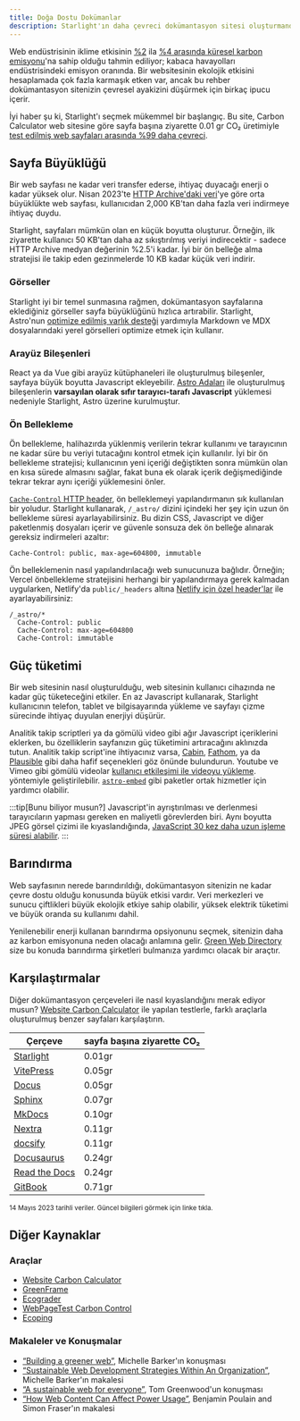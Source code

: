 ```yaml
---
title: Doğa Dostu Dokümanlar
description: Starlight'ın daha çevreci dokümantasyon sitesi oluşturmanda nasıl yardımcı olacağını ve karbon ayakizini nasıl düşüreceğini öğren.
---
```


Web endüstrisinin iklime etkisinin [%2][sf] ila [%4 arasında küresel karbon emisyonu][bbc]'na sahip olduğu tahmin ediliyor; kabaca havayolları endüstrisindeki emisyon oranında.
Bir websitesinin ekolojik etkisini hesaplamada çok fazla karmaşık etken var, ancak bu rehber dokümantasyon sitenizin çevresel ayakizini düşürmek için birkaç ipucu içerir.

İyi haber şu ki, Starlight'ı seçmek mükemmel bir başlangıç.
Bu site, Carbon Calculator web sitesine göre sayfa başına ziyarette 0.01 gr CO₂ üretimiyle [test edilmiş web sayfaları arasında %99 daha çevreci][sl-carbon].

## Sayfa Büyüklüğü

Bir web sayfası ne kadar veri transfer ederse, ihtiyaç duyacağı enerji o kadar yüksek olur.
Nisan 2023'te [HTTP Archive'daki veri][http]'ye göre orta büyüklükte web sayfası, kullanıcıdan 2,000 KB'tan daha fazla veri indirmeye ihtiyaç duydu.

Starlight, sayfaları mümkün olan en küçük boyutta oluşturur.
Örneğin, ilk ziyarette kullanıcı 50 KB'tan daha az sıkıştırılmış veriyi indirecektir - sadece HTTP Archive medyan değerinin %2.5'i kadar.
İyi bir ön belleğe alma stratejisi ile takip eden gezinmelerde 10 KB kadar küçük veri indirir.

### Görseller

Starlight iyi bir temel sunmasına rağmen, dokümantasyon sayfalarına eklediğiniz görseller sayfa büyüklüğünü hızlıca artırabilir.
Starlight, Astro'nun [optimize edilmiş varlık desteği][assets] yardımıyla Markdown ve MDX dosyalarındaki yerel görselleri optimize etmek için kullanır.

### Arayüz Bileşenleri

React ya da Vue gibi arayüz kütüphaneleri ile oluşturulmuş bileşenler, sayfaya büyük boyutta Javascript ekleyebilir.
[Astro Adaları][islands] ile oluşturulmuş bileşenlerin **varsayılan olarak sıfır tarayıcı-tarafı Javascript** yüklemesi nedeniyle Starlight, Astro üzerine kurulmuştur.

### Ön Bellekleme

Ön bellekleme, halihazırda yüklenmiş verilerin tekrar kullanımı ve tarayıcının ne kadar süre bu veriyi tutacağını kontrol etmek için kullanılır.
İyi bir ön bellekleme stratejisi; kullanıcının yeni içeriği değiştikten sonra mümkün olan en kısa sürede almasını sağlar, fakat buna ek olarak içerik değişmediğinde tekrar tekrar aynı içeriği yüklemesini önler.

[`Cache-Control` HTTP header][cache], ön belleklemeyi yapılandırmanın sık kullanılan bir yoludur.
Starlight kullanarak, `/_astro/` dizini içindeki her şey için uzun ön bellekleme süresi ayarlayabilirsiniz.
Bu dizin CSS, Javascript ve diğer paketlenmiş dosyaları içerir ve güvenle sonsuza dek ön belleğe alınarak gereksiz indirmeleri azaltır:

```
Cache-Control: public, max-age=604800, immutable
```

Ön belleklemenin nasıl yapılandırılacağı web sunucunuza bağlıdır. Örneğin; Vercel önbellekleme stratejisini herhangi bir yapılandırmaya gerek kalmadan uygularken, Netlify'da `public/_headers` altına [Netlify için özel header'lar][ntl-headers] ile ayarlayabilirsiniz:

```
/_astro/*
  Cache-Control: public
  Cache-Control: max-age=604800
  Cache-Control: immutable
```

[cache]: https://csswizardry.com/2019/03/cache-control-for-civilians/
[ntl-headers]: https://docs.netlify.com/routing/headers/

## Güç tüketimi

Bir web sitesinin nasıl oluşturulduğu, web sitesinin kullanıcı cihazında ne kadar güç tüketeceğini etkiler.
En az Javascript kullanarak, Starlight kullanıcının telefon, tablet ve bilgisayarında yükleme ve sayfayı çizme sürecinde ihtiyaç duyulan enerjiyi düşürür.

Analitik takip scriptleri ya da gömülü video gibi ağır Javascript içeriklerini eklerken, bu özelliklerin sayfanızın güç tüketimini artıracağını aklınızda tutun.
Analitik takip script'ine ihtiyacınız varsa, [Cabin][cabin], [Fathom][fathom], ya da [Plausible][plausible] gibi daha hafif seçenekleri göz önünde bulundurun.
Youtube ve Vimeo gibi gömülü videolar [kullanıcı etkileşimi ile videoyu yükleme][lazy-video]. yöntemiyle geliştirilebilir.
[`astro-embed`][embed] gibi paketler ortak hizmetler için yardımcı olabilir.

:::tip[Bunu biliyor musun?]
Javascript'in ayrıştırılması ve derlenmesi tarayıcıların yapması gereken en maliyetli görevlerden biri.
Aynı boyutta JPEG görsel çizimi ile kıyaslandığında, [JavaScript 30 kez daha uzun işleme süresi alabilir][cost-of-js].
:::

[cabin]: https://withcabin.com/
[fathom]: https://usefathom.com/
[plausible]: https://plausible.io/
[lazy-video]: https://web.dev/iframe-lazy-loading/
[embed]: https://www.npmjs.com/package/astro-embed
[cost-of-js]: https://medium.com/dev-channel/the-cost-of-javascript-84009f51e99e

## Barındırma

Web sayfasının nerede barındırıldığı, dokümantasyon sitenizin ne kadar çevre dostu olduğu konusunda büyük etkisi vardır.
Veri merkezleri ve sunucu çiftlikleri büyük ekolojik etkiye sahip olabilir, yüksek elektrik tüketimi ve büyük oranda su kullanımı dahil.

Yenilenebilir enerji kullanan barındırma opsiyonunu seçmek, sitenizin daha az karbon emisyonuna neden olacağı anlamına gelir. [Green Web Directory][gwb] size bu konuda barındırma şirketleri bulmanıza yardımcı olacak bir araçtır.

[gwb]: https://www.thegreenwebfoundation.org/directory/

## Karşılaştırmalar

Diğer dokümantasyon çerçeveleri ile nasıl kıyaslandığını merak ediyor musun?
[Website Carbon Calculator][wcc] ile yapılan testlerle, farklı araçlarla oluşturulmuş benzer sayfaları karşılaştırın.

| Çerçeve                     | sayfa başına ziyarette CO₂ |
| --------------------------- | -------------------------- |
| [Starlight][sl-carbon]      | 0.01gr                     |
| [VitePress][vp-carbon]      | 0.05gr                     |
| [Docus][dc-carbon]          | 0.05gr                     |
| [Sphinx][sx-carbon]         | 0.07gr                     |
| [MkDocs][mk-carbon]         | 0.10gr                     |
| [Nextra][nx-carbon]         | 0.11gr                     |
| [docsify][dy-carbon]        | 0.11gr                     |
| [Docusaurus][ds-carbon]     | 0.24gr                     |
| [Read the Docs][rtd-carbon] | 0.24gr                     |
| [GitBook][gb-carbon]        | 0.71gr                     |

<small>14 Mayıs 2023 tarihli veriler. Güncel bilgileri görmek için linke tıkla.</small>

[sl-carbon]: https://www.websitecarbon.com/website/starlight-astro-build-getting-started/
[vp-carbon]: https://www.websitecarbon.com/website/vitepress-dev-guide-what-is-vitepress/
[dc-carbon]: https://www.websitecarbon.com/website/docus-dev-introduction-getting-started/
[sx-carbon]: https://www.websitecarbon.com/website/sphinx-doc-org-en-master-usage-quickstart-html/
[mk-carbon]: https://www.websitecarbon.com/website/mkdocs-org-getting-started/
[nx-carbon]: https://www.websitecarbon.com/website/nextra-site-docs-docs-theme-start/
[dy-carbon]: https://www.websitecarbon.com/website/docsify-js-org/
[ds-carbon]: https://www.websitecarbon.com/website/docusaurus-io-docs/
[rtd-carbon]: https://www.websitecarbon.com/website/docs-readthedocs-io-en-stable-index-html/
[gb-carbon]: https://www.websitecarbon.com/website/docs-gitbook-com/

## Diğer Kaynaklar

### Araçlar

- [Website Carbon Calculator][wcc]
- [GreenFrame](https://greenframe.io/)
- [Ecograder](https://ecograder.com/)
- [WebPageTest Carbon Control](https://www.webpagetest.org/carbon-control/)
- [Ecoping](https://ecoping.earth/)

### Makaleler ve Konuşmalar

- [“Building a greener web”](https://youtu.be/EfPoOt7T5lg), Michelle Barker'ın konuşması
- [“Sustainable Web Development Strategies Within An Organization”](https://www.smashingmagazine.com/2022/10/sustainable-web-development-strategies-organization/), Michelle Barker'ın makalesi
- [“A sustainable web for everyone”](https://2021.stateofthebrowser.com/speakers/tom-greenwood/), Tom Greenwood'un konuşması
- [“How Web Content Can Affect Power Usage”](https://webkit.org/blog/8970/how-web-content-can-affect-power-usage/), Benjamin Poulain and Simon Fraser'ın makalesi

[sf]: https://www.sciencefocus.com/science/what-is-the-carbon-footprint-of-the-internet/
[bbc]: https://www.bbc.com/future/article/20200305-why-your-internet-habits-are-not-as-clean-as-you-think
[http]: https://httparchive.org/reports/state-of-the-web
[assets]: https://docs.astro.build/en/guides/assets/
[islands]: https://docs.astro.build/en/concepts/islands/
[wcc]: https://www.websitecarbon.com/
